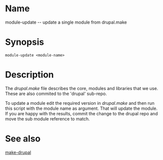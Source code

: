 # Name

module-update -- update a single module from drupal.make

# Synopsis

    module-update <module-name>

# Description

The _drupal.make_ file describes the core, modules and libraries
that we use.  These are also commited to the 'drupal' sub-repo.

To update a module edit the required version in _drupal.make_ and then run this
script with the module name as argument.  That will update the module.  If you are
happy with the results, commit the change to the drupal repo and move the sub module
reference to match.

# See also

[make-drupal](make-drupal.html)

